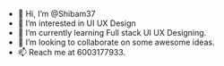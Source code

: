 - 👋 Hi, I’m @Shibam37
- 👀 I’m interested in UI UX Design
- 🌱 I’m currently learning Full stack UI UX Designing.
- 💞️ I’m looking to collaborate on some awesome ideas.
- 📫 Reach me at 6003177933.
<!---
Shibam37/Shibam37 is a ✨ special ✨ repository because its `README.md` (this file) appears on your GitHub profile.
You can click the Preview link to take a look at your changes.
--->
